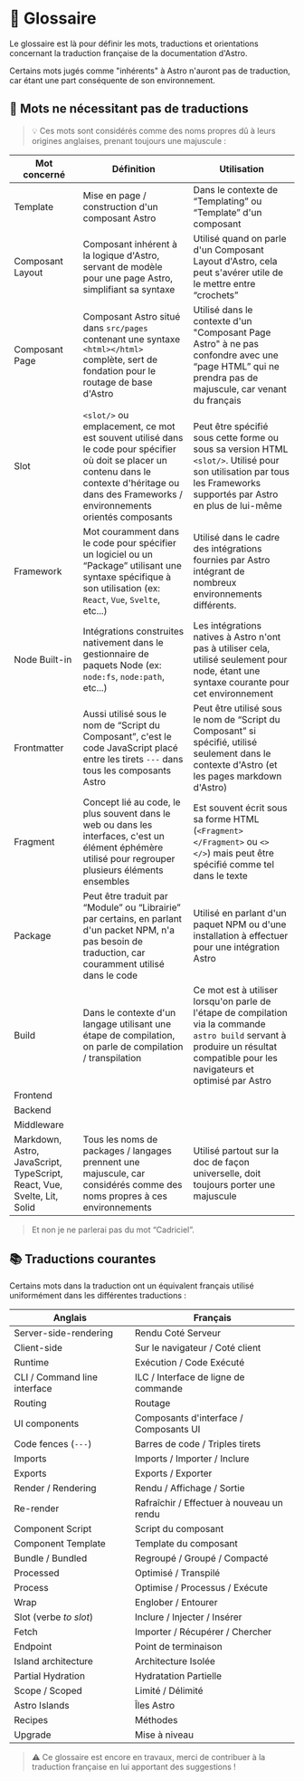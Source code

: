 # 📖 Glossaire

Le glossaire est là pour définir les mots, traductions et orientations concernant la traduction française de la documentation d'Astro.

Certains mots jugés comme "inhérents" à Astro n'auront pas de traduction, car étant une part conséquente de son environnement.

## 🔄️ Mots ne nécessitant pas de traductions

> 💡 Ces mots sont considérés comme des noms propres dû à leurs origines anglaises, prenant toujours une majuscule :

| Mot concerné                                                            | Définition                                                                                                                                                                                            | Utilisation                                                                                                                                                                        |
|-------------------------------------------------------------------------|-------------------------------------------------------------------------------------------------------------------------------------------------------------------------------------------------------|------------------------------------------------------------------------------------------------------------------------------------------------------------------------------------|
| Template                                                                | Mise en page / construction d'un composant Astro                                                                                                                                                      | Dans le contexte de “Templating” ou “Template” d'un composant                                                                                                                      |
| Composant Layout                                                        | Composant inhérent à la logique d'Astro, servant de modèle pour une page Astro, simplifiant sa syntaxe                                                                                                | Utilisé quand on parle d'un Composant Layout d'Astro, cela peut s'avérer utile de le mettre entre “crochets”                                                                       |
| Composant Page                                                          | Composant Astro situé dans `src/pages` contenant une syntaxe `<html></html>` complète, sert de fondation pour le routage de base d'Astro                                                              | Utilisé dans le contexte d'un "Composant Page Astro" à ne pas confondre avec une “page HTML” qui ne prendra pas de majuscule, car venant du français                               |
| Slot                                                                    | `<slot/>` ou emplacement, ce mot est souvent utilisé dans le code pour spécifier où doit se placer un contenu dans le contexte d'héritage ou dans des Frameworks / environnements orientés composants | Peut être spécifié sous cette forme ou sous sa version HTML `<slot/>`. Utilisé pour son utilisation par tous les Frameworks supportés par Astro en plus de lui-même                |
| Framework                                                               | Mot couramment dans le code pour spécifier un logiciel ou un “Package” utilisant une syntaxe spécifique à son utilisation (ex: `React`, `Vue`, `Svelte`, etc...)                                      | Utilisé dans le cadre des intégrations fournies par Astro intégrant de nombreux environnements différents.                                                                         |
| Node Built-in                                                           | Intégrations construites nativement dans le gestionnaire de paquets Node (ex: `node:fs`, `node:path`, etc...)                                                                                         | Les intégrations natives à Astro n'ont pas à utiliser cela, utilisé seulement pour node, étant une syntaxe courante pour cet environnement                                         |
| Frontmatter                                                             | Aussi utilisé sous le nom de “Script du Composant”, c'est le code JavaScript placé entre les tirets `---` dans tous les composants Astro                                                              | Peut être utilisé sous le nom de “Script du Composant” si spécifié, utilisé seulement dans le contexte d'Astro (et les pages markdown d'Astro)                                     |
| Fragment                                                                | Concept lié au code, le plus souvent dans le web ou dans les interfaces, c'est un élément éphémère utilisé pour regrouper plusieurs éléments ensembles                                                | Est souvent écrit sous sa forme HTML (`<Fragment> </Fragment>` ou `<> </>`) mais peut être spécifié comme tel dans le texte                                                        |
| Package                                                                 | Peut être traduit par “Module” ou “Librairie” par certains, en parlant d'un packet NPM, n'a pas besoin de traduction, car couramment utilisé dans le code                                             | Utilisé en parlant d'un paquet NPM ou d'une installation à effectuer pour une intégration Astro                                                                                    |
| Build                                                                   | Dans le contexte d'un langage utilisant une étape de compilation, on parle de compilation / transpilation                                                                                             | Ce mot est à utiliser lorsqu'on parle de l'étape de compilation via la commande `astro build` servant à produire un résultat compatible pour les navigateurs et optimisé par Astro |
| Frontend                                                                |                                                                                                                                                                                                       |                                                                                                                                                                                    |
| Backend                                                                 |                                                                                                                                                                                                       |                                                                                                                                                                                    |
| Middleware                                                              |                                                                                                                                                                                                       |                                                                                                                                                                                    |
| Markdown, Astro, JavaScript, TypeScript, React, Vue, Svelte, Lit, Solid | Tous les noms de packages / langages prennent une majuscule, car considérés comme des noms propres à ces environnements                                                                               | Utilisé partout sur la doc de façon universelle, doit toujours porter une majuscule                                                                                                |

> Et non je ne parlerai pas du mot “Cadriciel”.

## 📚 Traductions courantes

Certains mots dans la traduction ont un équivalent français utilisé uniformément dans les différentes traductions :

| Anglais                      | Français                                  |
|------------------------------|-------------------------------------------|
| Server-side-rendering        | Rendu Coté Serveur                        |
| Client-side                  | Sur le navigateur / Coté client           |
| Runtime                      | Exécution / Code Exécuté                  |
| CLI / Command line interface | ILC / Interface de ligne de commande      |
| Routing                      | Routage                                   |
| UI components                | Composants d'interface / Composants UI    |
| Code fences (`---`)          | Barres de code / Triples tirets           |
| Imports                      | Imports / Importer / Inclure              |
| Exports                      | Exports / Exporter                        |
| Render / Rendering           | Rendu / Affichage / Sortie                |
| Re-render                    | Rafraîchir / Effectuer à nouveau un rendu | 
| Component Script             | Script du composant                       |
| Component Template           | Template du composant                     |
| Bundle / Bundled             | Regroupé / Groupé / Compacté              |
| Processed                    | Optimisé / Transpilé                      |
| Process                      | Optimise / Processus / Exécute            |
| Wrap                         | Englober / Entourer                       |
| Slot (verbe *to slot*)       | Inclure / Injecter / Insérer              |
| Fetch                        | Importer / Récupérer / Chercher           |
| Endpoint                     | Point de terminaison                      |
| Island architecture          | Architecture Isolée                       |
| Partial Hydration            | Hydratation Partielle                     |
| Scope / Scoped               | Limité / Délimité                         |
| Astro Islands                | Îles Astro                                |
| Recipes                      | Méthodes                                  |
| Upgrade                      | Mise à niveau                             |

> ⚠️ Ce glossaire est encore en travaux, merci de contribuer à la traduction française en lui apportant des suggestions !
